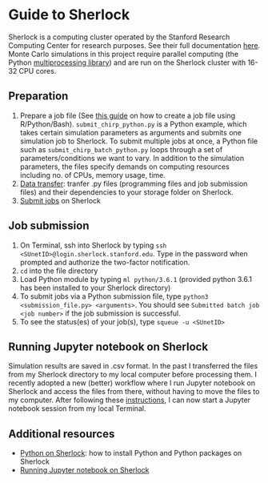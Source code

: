 # Guide to Sherlock
Sherlock is a computing cluster operated by the Stanford Research Computing Center for research purposes. See their full documentation [here](https://www.sherlock.stanford.edu/docs/). Monte Carlo simulations in this project require parallel computing (the Python [multiprocessing library](https://docs.python.org/3/library/multiprocessing.html)) and are run on the Sherlock cluster with 16-32 CPU cores.

## Preparation
1. Prepare a job file (See [this guide](https://vsoch.github.io/lessons/sherlock-jobs/) on how to create a job file using R/Python/Bash). `submit_chirp_python.py` is a Python example, which takes certain simulation parameters as arguments and submits one simulation job to Sherlock. To submit multiple jobs at once, a Python file such as `submit_chirp_batch_python.py` loops through a set of parameters/conditions we want to vary. In addition to the simulation parameters, the files specify demands on computing resources including no. of CPUs, memory usage, time.
2. [Data transfer](https://www.sherlock.stanford.edu/docs/storage/data-transfer/#transfer-protocols): tranfer .py files (programming files and job submission files) and their dependencies to your storage folder on Sherlock.
3. [Submit jobs](https://vsoch.github.io/lessons/slurm/) on Sherlock

## Job submission
1. On Terminal, ssh into Sherlock by typing `ssh <SUnetID>@login.sherlock.stanford.edu`. Type in the password when prompted and authorize the two-factor notification.
2. `cd` into the file directory
3. Load Python module by typing `ml python/3.6.1` (provided python 3.6.1 has been installed to your Sherlock directory)
4. To submit jobs via a Python submission file, type `python3 <submission_file.py> <arguments>`. You should see `Submitted batch job <job number>` if the job submission is successful.
5. To see the status(es) of your job(s), type `squeue -u <SUnetID>`
 
## Running Jupyter notebook on Sherlock
Simulation results are saved in .csv format. In the past I transferred the files from my Sherlock directory to my local computer before processing them. I recently adopted a new (better) workflow where I run Jupyter notebook on Sherlock and access the files from there, without having to move the files to my computer. After following these [instructions](https://vsoch.github.io/lessons/sherlock-jupyter/), I can now start a Jupyter notebook session from my local Terminal.

## Additional resources
- [Python on Sherlock](https://www.sherlock.stanford.edu/docs/software/using/python/): how to install Python and Python packages on Sherlock
- [Running Jupyter notebook on Sherlock](https://vsoch.github.io/lessons/sherlock-jupyter/)
